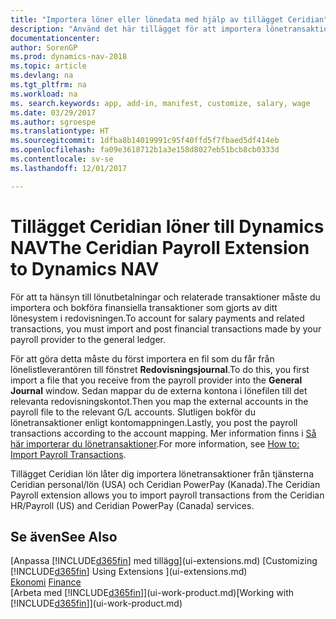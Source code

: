 ```yaml
---
title: "Importera löner eller lönedata med hjälp av tillägget Ceridian"
description: "Använd det här tillägget för att importera lönetransaktioner från tjänsterna Ceridian personal/lön (USA) och Ceridian PowerPay (Kanada)."
documentationcenter: 
author: SorenGP
ms.prod: dynamics-nav-2018
ms.topic: article
ms.devlang: na
ms.tgt_pltfrm: na
ms.workload: na
ms. search.keywords: app, add-in, manifest, customize, salary, wage
ms.date: 03/29/2017
ms.author: sgroespe
ms.translationtype: HT
ms.sourcegitcommit: 1dfba8b14019991c95f40ffd5f7fbaed5df414eb
ms.openlocfilehash: fa09e3618712b1a3e158d8027eb51bcb8cb0333d
ms.contentlocale: sv-se
ms.lasthandoff: 12/01/2017

---
```

# <a name="the-ceridian-payroll-extension-to-dynamics-nav"></a><span data-ttu-id="23979-103">Tillägget Ceridian löner till Dynamics NAV</span><span class="sxs-lookup"><span data-stu-id="23979-103">The Ceridian Payroll Extension to Dynamics NAV</span></span>
<span data-ttu-id="23979-104">För att ta hänsyn till lönutbetalningar och relaterade transaktioner måste du importera och bokföra finansiella transaktioner som gjorts av ditt lönesystem i redovisningen.</span><span class="sxs-lookup"><span data-stu-id="23979-104">To account for salary payments and related transactions, you must import and post financial transactions made by your payroll provider to the general ledger.</span></span>

<span data-ttu-id="23979-105">För att göra detta måste du först importera en fil som du får från lönelistleverantören till fönstret **Redovisningsjournal**.</span><span class="sxs-lookup"><span data-stu-id="23979-105">To do this, you first import a file that you receive from the payroll provider into the **General Journal** window.</span></span> <span data-ttu-id="23979-106">Sedan mappar du de externa kontona i lönefilen till det relevanta redovisningskontot.</span><span class="sxs-lookup"><span data-stu-id="23979-106">Then you map the external accounts in the payroll file to the relevant G/L accounts.</span></span> <span data-ttu-id="23979-107">Slutligen bokför du lönetransaktioner enligt kontomappningen.</span><span class="sxs-lookup"><span data-stu-id="23979-107">Lastly, you post the payroll transactions according to the account mapping.</span></span> <span data-ttu-id="23979-108">Mer information finns i [Så här importerar du lönetransaktioner](finance-how-import-payroll-transactions.md).</span><span class="sxs-lookup"><span data-stu-id="23979-108">For more information, see [How to: Import Payroll Transactions](finance-how-import-payroll-transactions.md).</span></span>

<span data-ttu-id="23979-109">Tillägget Ceridian lön låter dig importera lönetransaktioner från tjänsterna Ceridian personal/lön (USA) och Ceridian PowerPay (Kanada).</span><span class="sxs-lookup"><span data-stu-id="23979-109">The Ceridian Payroll extension allows you to import payroll transactions from the Ceridian HR/Payroll (US) and Ceridian PowerPay (Canada) services.</span></span>

## <a name="see-also"></a><span data-ttu-id="23979-110">Se även</span><span class="sxs-lookup"><span data-stu-id="23979-110">See Also</span></span>
<span data-ttu-id="23979-111">[Anpassa [!INCLUDE[d365fin](includes/d365fin_md.md)] med tillägg](ui-extensions.md)  </span><span class="sxs-lookup"><span data-stu-id="23979-111">[Customizing [!INCLUDE[d365fin](includes/d365fin_md.md)] Using Extensions ](ui-extensions.md)  </span></span>  
<span data-ttu-id="23979-112">[Ekonomi](finance.md)  </span><span class="sxs-lookup"><span data-stu-id="23979-112">[Finance](finance.md)  </span></span>  
<span data-ttu-id="23979-113">[Arbeta med [!INCLUDE[d365fin](includes/d365fin_md.md)]](ui-work-product.md)</span><span class="sxs-lookup"><span data-stu-id="23979-113">[Working with [!INCLUDE[d365fin](includes/d365fin_md.md)]](ui-work-product.md)</span></span>


